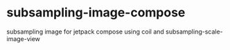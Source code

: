 # subsampling-image-compose

subsampling image for jetpack compose using coil and subsampling-scale-image-view 
